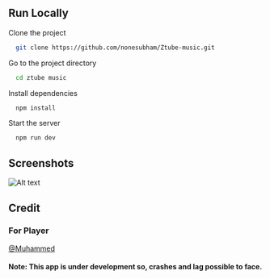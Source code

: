 
## Run Locally

Clone the project

```bash
  git clone https://github.com/nonesubham/Ztube-music.git
```

Go to the project directory

```bash
  cd ztube music
```

Install dependencies

```bash
  npm install
```

Start the server

```bash
  npm run dev
```

## Screenshots
![Alt text](https://raw.githubusercontent.com/nonesubham/Ztube-music/main/Capture.png)

## Credit
### For Player
[@Muhammed](https://github.com/muhammed/mini-player)

#### Note: This app is under development so, crashes and lag possible to face.
